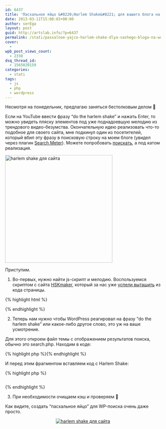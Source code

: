 ```yaml
---
id: 6437
title: 'Пасхальное яйцо &#8220;Harlem Shake&#8221; для вашего блога на WordPress'
date: 2013-03-11T15:08:03+00:00
author: serEga
layout: post
guid: http://artslab.info/?p=6437
permalink: /stati/pasxalnoe-yajco-harlem-shake-dlya-vashego-bloga-na-wordpress/
cover:
  -
wpb_post_views_count:
  - 2338
dsq_thread_id:
  - 1565020159
categories:
  - stati
tags:
  - js
  - php
  - wordpress
---
```

Несмотря на понедельник, предлагаю заняться бестолковым делом 🙂

Если на YouTube ввести фразу &#8220;do the harlem shake&#8221; и нажать Enter, то можно увидеть пляску элементов под уже поднадоевшую мелодию из трендового видео-безумства. Окончательную идею реализовать что-то подобное для своего сайта, мне подкинул один из посетителей, который вбил эту фразу в поисковую строку на моем блоге (увидел через плагин [Search Meter](http://artslab.info/news/30-plaginov-dlya-wordpress-kotorye-ispolzuyutsya-v-etom-bloge/)). Можете попробовать [поискать](http://artslab.info/?s=do+the+harlem+shake), а под катом реализация.

[<img src="{{site.img_cdn}}/harlem_shake_dlya_saita.jpg" alt="harlem shake для сайта" class="aligncenter size-medium" width="347" width="79" />]({{site.img_cdn}}/harlem_shake_dlya_saita.jpg)

<!--more-->

Приступим.

1. Во-первых, нужно найти js-скрипт и мелодию. Воспользуемся скриптом с сайта [HSKmaker](http://hsmaker.com/), который за нас уже [успели вытащить](http://time2hack.com/2013/02/create-your-own-websites-harlem-shake-meme.html) из кода страницы.

{% highlight html %}<script src="http://files.time2hack.com/time2hack.harlem.shake.min.js" type="text/javascript"></script>

<div style=" height:0px; width:0px; overflow:hidden;">

<audio controls="controls" autoplay="autoplay" loop="loop">

<source src="http://files.time2hack.com/time2hack.harlem.shake.ogg" type="audio/ogg" />

</audio>

<script type="text/javascript">

ready(function () {

harlemShake();

});

</script>

</div>{% endhighlight %}

2. Теперь нам нужно чтобы WordPress реагировал на фразу &#8220;do the harlem shake&#8221; или какое-либо другое слово, это уж на ваше усмотрение.

Для этого откроем файл темы с отображением результатов поиска, обычно это search.php. Находим в коде:

{% highlight php %}<?php if (have_posts()) : ?>{% endhighlight %}

И перед этим фрагментом вставляем код с Harlem Shake:

{% highlight php %}

<?php if($_GET[&#8216;s&#8217;] == &#8216;do the harlem shake&#8217;) { ?>

<script src="http://files.time2hack.com/time2hack.harlem.shake.min.js" type="text/javascript"></script>

<div style=" height:0px; width:0px; overflow:hidden;">

<audio controls="controls" autoplay="autoplay" loop="loop">

<source src="http://files.time2hack.com/time2hack.harlem.shake.ogg" type="audio/ogg" />

</audio>

<script type="text/javascript">

ready(function () {

harlemShake();

});

</script>

</div>

<?php } ?>

{% endhighlight %}

3. При необходимости очищаем кэш и проверяем 🙂

Как видите, создать &#8220;пасхальное яйцо&#8221; для WP-поиска очень даже просто.

<center>
  <a href="{{site.img_cdn}}/shaker.jpg"><img src="{{site.img_cdn}}/shaker-300x204.jpg" alt="harlem shake для сайта" class="aligncenter size-medium wp-image-6441" srcset="{{site.img_cdn}}/shaker-300x204.jpg 300w, {{site.img_cdn}}/shaker-1024x698.jpg 1024w, {{site.img_cdn}}/shaker.jpg 1091w" sizes="(max-width: 300px) 100vw, 300px" /></a>
</center>